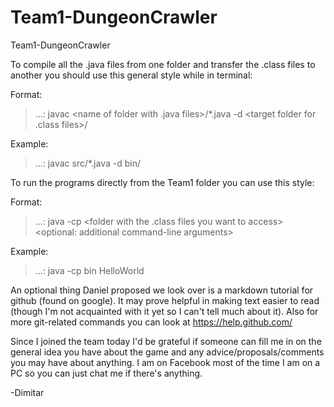 Team1-DungeonCrawler
====================

Team1-DungeonCrawler

To compile all the .java files from one folder and transfer the .class files to another you should use this general style while in terminal:

Format:

> ...: javac <name of folder with .java files>/*.java -d <target folder for .class files>/

Example:

> ...: javac src/*.java -d bin/

To run the programs directly from the Team1 folder you can use this style:

Format:

> ...: java -cp <folder with the .class files you want to access> <name of class> <optional: additional command-line arguments>

Example:

> ...: java -cp bin HelloWorld

An optional thing Daniel proposed we look over is a markdown tutorial for github (found on google). It may prove helpful in making text easier to read (though I'm not acquainted with it yet so I can't tell much about it). Also for more git-related commands you can look at https://help.github.com/

Since I joined the team today I'd be grateful if someone can fill me in on the general idea you have about the game and any advice/proposals/comments you may have about anything. I am on Facebook most of the time I am on a PC so you can just chat me if there's anything.

-Dimitar
